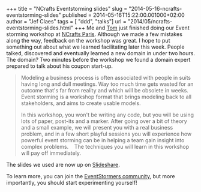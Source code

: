 +++
title = "NCrafts Eventstorming slides"
slug = "2014-05-16-ncrafts-eventstorming-slides"
published = 2014-05-16T15:22:00.001000+02:00
author = "Jef Claes"
tags = [ "ddd", "talks"]
url = "2014/05/ncrafts-eventstorming-slides.html"
+++
Me and [Tom](https://twitter.com/tojans) just finished doing our Event
storming workshop at [NCrafts Paris](http://ncrafts.io/). Although we
made a few mistakes along the way, feedback on the workshop was great. I
hope to put something out about what we learned facilitating later this
week. People talked, discovered and eventually learned a new domain in
under two hours. The domain? Two minutes before the workshop we found a
domain expert prepared to talk about his coupon start-up.  

> Modeling a business process is often associated with people in suits
> having long and dull meetings. Way too much time gets wasted for an
> outcome that's far from reality and which will be obsolete in weeks.
> Event storming is a workshop format that brings modeling back to all
> stakeholders, and aims to create usable models.  
>
> In this workshop, you won't be writing any code, but you will be using
> lots of paper, post-its and a marker. After going over a bit of theory
> and a small example, we will present you with a real business problem,
> and in a few short playful sessions you will experience how powerful
> event storming can be in helping a team gain insight into complex
> problems.
>  
> The techniques you will learn in this workshop will pay off
> immediately. 

The slides we used are now up on
[Slideshare](https://www.slideshare.net/jclaes/ncrafts-eventstorming-workshop).  
  
To learn more, you can join the [EventStormers
community](https://plus.google.com/communities/113258571348605620818),
but more importantly, you should start experimenting yourself!
